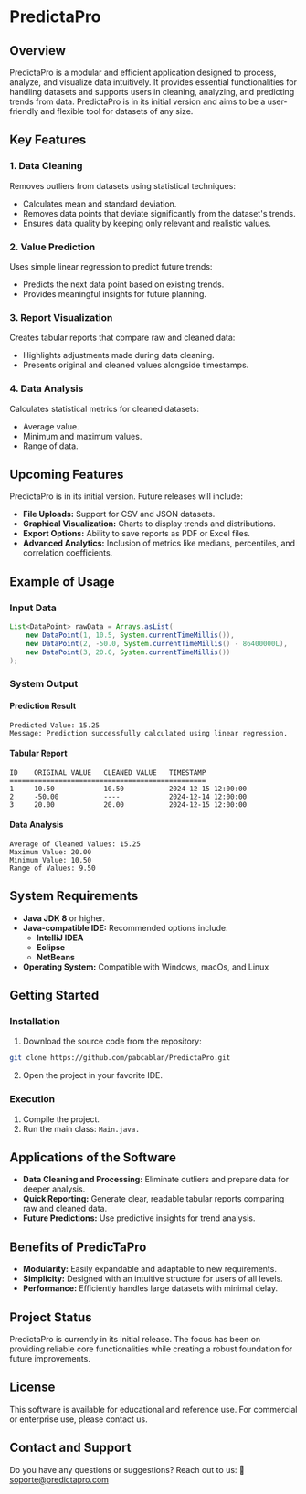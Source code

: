 # **PredictaPro**
## **Overview**

PredictaPro is a modular and efficient application designed to process, analyze, and visualize data intuitively. It provides essential functionalities for handling datasets and supports users in cleaning, 
analyzing, and predicting trends from data. PredictaPro is in its initial version and aims to be a user-friendly and flexible tool for datasets of any size.


## **Key Features**
### 1. **Data Cleaning**
Removes outliers from datasets using statistical techniques:
- Calculates mean and standard deviation.
- Removes data points that deviate significantly from the dataset's trends.
- Ensures data quality by keeping only relevant and realistic values.
 
### 2. **Value Prediction**
Uses simple linear regression to predict future trends:
- Predicts the next data point based on existing trends.
- Provides meaningful insights for future planning.

### 3. **Report Visualization**

Creates tabular reports that compare raw and cleaned data:
- Highlights adjustments made during data cleaning.
- Presents original and cleaned values alongside timestamps.

### 4. **Data Analysis**

Calculates statistical metrics for cleaned datasets:
- Average value.
- Minimum and maximum values.
- Range of data.


## **Upcoming Features**
PredictaPro is in its initial version. Future releases will include:
- **File Uploads:** Support for CSV and JSON datasets.
- **Graphical Visualization:** Charts to display trends and distributions.
- **Export Options:** Ability to save reports as PDF or Excel files.
- **Advanced Analytics:** Inclusion of metrics like medians, percentiles, and correlation coefficients.


## **Example of Usage**
### **Input Data**
```java
List<DataPoint> rawData = Arrays.asList(
    new DataPoint(1, 10.5, System.currentTimeMillis()),
    new DataPoint(2, -50.0, System.currentTimeMillis() - 86400000L),
    new DataPoint(3, 20.0, System.currentTimeMillis())
);
```

### **System Output**
#### **Prediction Result**
```text
Predicted Value: 15.25  
Message: Prediction successfully calculated using linear regression.
```

#### **Tabular Report**
```text
ID    ORIGINAL VALUE   CLEANED VALUE   TIMESTAMP  
================================================  
1     10.50            10.50           2024-12-15 12:00:00  
2     -50.00           ----            2024-12-14 12:00:00  
3     20.00            20.00           2024-12-15 12:00:00  
```
#### **Data Analysis**
```text
Average of Cleaned Values: 15.25  
Maximum Value: 20.00  
Minimum Value: 10.50  
Range of Values: 9.50  
```


## **System Requirements**
- **Java JDK 8** or higher.
- **Java-compatible IDE:** Recommended options include:
    - **IntelliJ IDEA**
    - **Eclipse**
    - **NetBeans**
- **Operating System:** Compatible with Windows, macOs, and Linux



## **Getting Started**
### **Installation**
1. Download the source code from the repository:
```bash
git clone https://github.com/pabcablan/PredictaPro.git
```
2. Open the project in your favorite IDE.

### **Execution**
1. Compile the project.
2. Run the main class: ``Main.java.``



## **Applications of the Software**
- **Data Cleaning and Processing:** Eliminate outliers and prepare data for deeper analysis.
- **Quick Reporting:** Generate clear, readable tabular reports comparing raw and cleaned data.
- **Future Predictions:** Use predictive insights for trend analysis.



## **Benefits of PredicTaPro**
- **Modularity:** Easily expandable and adaptable to new requirements.
- **Simplicity:** Designed with an intuitive structure for users of all levels.
- **Performance:** Efficiently handles large datasets with minimal delay.



## **Project Status**
PredictaPro is currently in its initial release. The focus has been on providing reliable core functionalities while creating a robust foundation for future improvements.



## **License**
This software is available for educational and reference use. For commercial or enterprise use, please contact us.



## **Contact and Support**
Do you have any questions or suggestions? Reach out to us:
📧 [soporte@predictapro.com](soporte@predictapro.com)

